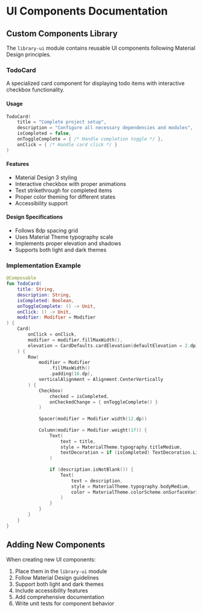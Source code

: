 # UI Components Documentation

## Custom Components Library

The `library-ui` module contains reusable UI components following Material Design principles.

### TodoCard

A specialized card component for displaying todo items with interactive checkbox functionality.

#### Usage
```kotlin
TodoCard(
    title = "Complete project setup",
    description = "Configure all necessary dependencies and modules",
    isCompleted = false,
    onToggleComplete = { /* Handle completion toggle */ },
    onClick = { /* Handle card click */ }
)
```

#### Features
- Material Design 3 styling
- Interactive checkbox with proper animations
- Text strikethrough for completed items
- Proper color theming for different states
- Accessibility support

#### Design Specifications
- Follows 8dp spacing grid
- Uses Material Theme typography scale
- Implements proper elevation and shadows
- Supports both light and dark themes

### Implementation Example

```kotlin
@Composable
fun TodoCard(
    title: String,
    description: String,
    isCompleted: Boolean,
    onToggleComplete: () -> Unit,
    onClick: () -> Unit,
    modifier: Modifier = Modifier
) {
    Card(
        onClick = onClick,
        modifier = modifier.fillMaxWidth(),
        elevation = CardDefaults.cardElevation(defaultElevation = 2.dp)
    ) {
        Row(
            modifier = Modifier
                .fillMaxWidth()
                .padding(16.dp),
            verticalAlignment = Alignment.CenterVertically
        ) {
            Checkbox(
                checked = isCompleted,
                onCheckedChange = { onToggleComplete() }
            )
            
            Spacer(modifier = Modifier.width(12.dp))
            
            Column(modifier = Modifier.weight(1f)) {
                Text(
                    text = title,
                    style = MaterialTheme.typography.titleMedium,
                    textDecoration = if (isCompleted) TextDecoration.LineThrough else null
                )
                
                if (description.isNotBlank()) {
                    Text(
                        text = description,
                        style = MaterialTheme.typography.bodyMedium,
                        color = MaterialTheme.colorScheme.onSurfaceVariant
                    )
                }
            }
        }
    }
}
```

## Adding New Components

When creating new UI components:

1. Place them in the `library-ui` module
2. Follow Material Design guidelines
3. Support both light and dark themes
4. Include accessibility features
5. Add comprehensive documentation
6. Write unit tests for component behavior